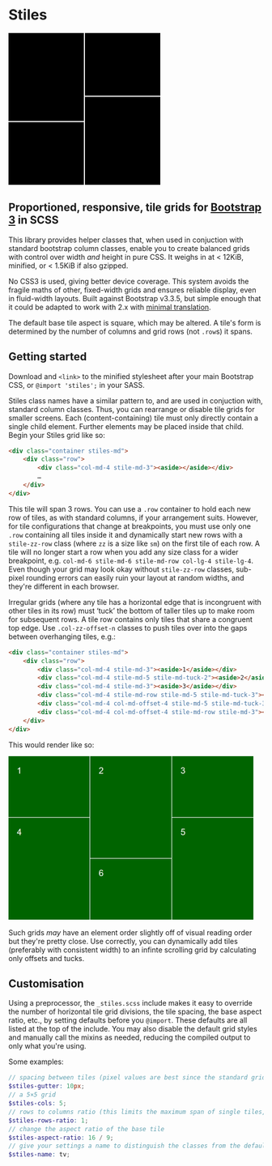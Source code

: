 # Stiles

![logoish](docs/logoish.png?raw=true "Actual output from a fluid grid with stiles")

## Proportioned, responsive, tile grids for [Bootstrap 3](http://getbootstrap.com/) in SCSS

This library provides helper classes that, when used in conjuction with standard
bootstrap column classes, enable you to create balanced grids with control over
width *and* height in pure CSS. It weighs in at < 12KiB, minified, or < 1.5KiB
if also gzipped.

No CSS3 is used, giving better device coverage. This system avoids the fragile
maths of other, fixed-width grids and ensures reliable display, even in
fluid-width layouts. Built against Bootstrap v3.3.5, but simple enough that it
could be adapted to work with 2.x with [minimal
translation](http://getbootstrap.com/migration/).

The default base tile aspect is square, which may be altered. A tile's form is
determined by the number of columns and grid rows (not `.row`s) it spans.

## Getting started

Download and `<link>` to the minified stylesheet after your main Bootstrap CSS,
or `@import 'stiles';` in your SASS.

Stiles class names have a similar pattern to, and are used in conjuction with,
standard column classes. Thus, you can rearrange or disable tile grids for
smaller screens. Each (content-containing) tile must only directly contain a
single child element. Further elements may be placed inside that child. Begin
your Stiles grid like so:

```HTML
<div class="container stiles-md">
	<div class="row">
		<div class="col-md-4 stile-md-3"><aside></aside></div>
		…
	</div>
</div>
```

This tile will span 3 rows. You can use a `.row` container to hold each new row
of tiles, as with standard columns, if your arrangement suits. However, for
tile configurations that change at breakpoints, you must use only one `.row`
containing all tiles inside it and dynamically start new rows with a
`stile-zz-row` class (where `zz` is a size like `sm`) on the first tile of each
row. A tile will no longer start a row when you add any size class for a wider
breakpoint, e.g. `col-md-6 stile-md-6 stile-md-row col-lg-4 stile-lg-4`. Even
though your grid may look okay without `stile-zz-row` classes, sub-pixel
rounding errors can easily ruin your layout at random widths, and they're
different in each browser.

Irregular grids (where any tile has a horizontal edge that is incongruent with
other tiles in its row) must ‘tuck’ the bottom of taller tiles up to make room
for subsequent rows. A tile row contains only tiles that share a congruent top
edge. Use `.col-zz-offset-n` classes to push tiles over into the gaps between
overhanging tiles, e.g.:

```HTML
<div class="container stiles-md">
	<div class="row">
		<div class="col-md-4 stile-md-3"><aside>1</aside></div>
		<div class="col-md-4 stile-md-5 stile-md-tuck-2"><aside>2</aside></div>
		<div class="col-md-4 stile-md-3"><aside>3</aside></div>
		<div class="col-md-4 stile-md-row stile-md-5 stile-md-tuck-3"><aside>4</aside></div>
		<div class="col-md-4 col-md-offset-4 stile-md-5 stile-md-tuck-3"><aside>5</aside></div>
		<div class="col-md-4 col-md-offset-4 stile-md-row stile-md-3"><aside>6</aside></div>
	</div>
</div>
```

This would render like so:

![example](docs/example.png?raw=true "Render of example (at half resolution)")

Such grids *may* have an element order slightly off of visual reading order but
they're pretty close. Use correctly, you can dynamically add tiles (preferably
with consistent width) to an infinte scrolling grid by calculating only offsets
and tucks.

## Customisation

Using a preprocessor, the `_stiles.scss` include makes it easy to override the
number of horizontal tile grid divisions, the tile spacing, the base aspect
ratio, etc., by setting defaults before you `@import`. These defaults are all
listed at the top of the include. You may also disable the default grid styles
and manually call the mixins as needed, reducing the compiled output to only
what you're using.

Some examples:

```SCSS
// spacing between tiles (pixel values are best since the standard grid uses them)
$stiles-gutter: 10px;
// a 5×5 grid
$stiles-cols: 5;
// rows to columns ratio (this limits the maximum span of single tiles, not total grid height)
$stiles-rows-ratio: 1;
// change the aspect ratio of the base tile
$stiles-aspect-ratio: 16 / 9;
// give your settings a name to distinguish the classes from the defaults (this would make classes like stiles-sm-tv and stile-lg-tv-tuck-2)
$stiles-name: tv;
```
